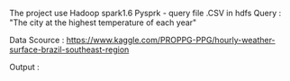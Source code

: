 The project use Hadoop spark1.6 
Pysprk - query file .CSV in hdfs
Query : "The city at the highest temperature of each year"

Data Scource : https://www.kaggle.com/PROPPG-PPG/hourly-weather-surface-brazil-southeast-region


Output : 
